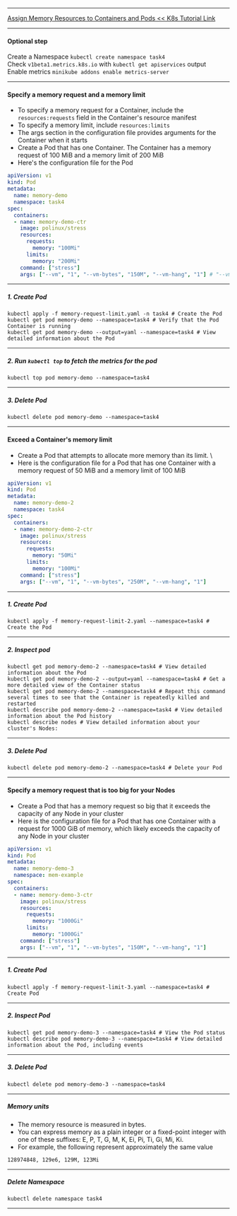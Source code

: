 *********************************************************************
[Assign Memory Resources to Containers and Pods << K8s Tutorial Link](https://kubernetes.io/docs/tasks/configure-pod-container/assign-memory-resource/)
*********************************************************************
#### Optional step
Create a Namespace `kubectl create namespace task4` \
Check `v1beta1.metrics.k8s.io` with `kubectl get apiservices` output \
Enable metrics `minikube addons enable metrics-server`
*********************************************************************
#### Specify a memory request and a memory limit
* To specify a memory request for a Container, include the `resources:requests` field in the Container's resource manifest
* To specify a memory limit, include `resources:limits` 
* The args section in the configuration file provides arguments for the Container when it starts
* Create a Pod that has one Container. The Container has a memory request of 100 MiB and a memory limit of 200 MiB
* Here's the configuration file for the Pod
```yaml
apiVersion: v1
kind: Pod
metadata:
  name: memory-demo
  namespace: task4
spec:
  containers:
  - name: memory-demo-ctr
    image: polinux/stress
    resources:
      requests:
        memory: "100Mi"
      limits:
        memory: "200Mi"
    command: ["stress"]
    args: ["--vm", "1", "--vm-bytes", "150M", "--vm-hang", "1"] # "--vm-bytes", "150M" arguments tell the Container to attempt to allocate 150 MiB of RAM
```
*********************************************************************
##### 1. Create Pod
```shell
kubectl apply -f memory-request-limit.yaml -n task4 # Create the Pod
kubectl get pod memory-demo --namespace=task4 # Verify that the Pod Container is running
kubectl get pod memory-demo --output=yaml --namespace=task4 # View detailed information about the Pod
```
*********************************************************************
##### 2. Run `kubectl top` to fetch the metrics for the pod
```shell
kubectl top pod memory-demo --namespace=task4
```
*********************************************************************
##### 3. Delete Pod
```shell
kubectl delete pod memory-demo --namespace=task4
```
*********************************************************************
#### Exceed a Container's memory limit 
* Create a Pod that attempts to allocate more memory than its limit. \
* Here is the configuration file for a Pod that has one Container with a memory request of 50 MiB and a memory limit of 100 MiB
```yaml
apiVersion: v1
kind: Pod
metadata:
  name: memory-demo-2
  namespace: task4
spec:
  containers:
  - name: memory-demo-2-ctr
    image: polinux/stress
    resources:
      requests:
        memory: "50Mi"
      limits:
        memory: "100Mi"
    command: ["stress"]
    args: ["--vm", "1", "--vm-bytes", "250M", "--vm-hang", "1"] 
```
*********************************************************************
##### 1. Create Pod 
```shell
kubectl apply -f memory-request-limit-2.yaml --namespace=task4 # Create the Pod
```
*********************************************************************
##### 2. Inspect pod 
```shell
kubectl get pod memory-demo-2 --namespace=task4 # View detailed information about the Pod
kubectl get pod memory-demo-2 --output=yaml --namespace=task4 # Get a more detailed view of the Container status
kubectl get pod memory-demo-2 --namespace=task4 # Repeat this command several times to see that the Container is repeatedly killed and restarted
kubectl describe pod memory-demo-2 --namespace=task4 # View detailed information about the Pod history
kubectl describe nodes # View detailed information about your cluster's Nodes:
```
*********************************************************************
##### 3. Delete Pod
```shell
kubectl delete pod memory-demo-2 --namespace=task4 # Delete your Pod
```
*********************************************************************
#### Specify a memory request that is too big for your Nodes
* Create a Pod that has a memory request so big that it exceeds the capacity of any Node in your cluster
* Here is the configuration file for a Pod that has one Container with a request for 1000 GiB of memory, which likely exceeds the capacity of any Node in your cluster
```yaml
apiVersion: v1
kind: Pod
metadata:
  name: memory-demo-3
  namespace: mem-example
spec:
  containers:
  - name: memory-demo-3-ctr
    image: polinux/stress
    resources:
      requests:
        memory: "1000Gi"
      limits:
        memory: "1000Gi"
    command: ["stress"]
    args: ["--vm", "1", "--vm-bytes", "150M", "--vm-hang", "1"]
```
*********************************************************************
##### 1. Create Pod
```shell
kubectl apply -f memory-request-limit-3.yaml --namespace=task4 # Create Pod
```
*********************************************************************
##### 2. Inspect Pod
```shell
kubectl get pod memory-demo-3 --namespace=task4 # View the Pod status
kubectl describe pod memory-demo-3 --namespace=task4 # View detailed information about the Pod, including events
```
*********************************************************************
##### 3. Delete Pod
```shell
kubectl delete pod memory-demo-3 --namespace=task4
```
*********************************************************************
##### Memory units 
* The memory resource is measured in bytes. 
* You can express memory as a plain integer or a fixed-point integer with one of these suffixes: E, P, T, G, M, K, Ei, Pi, Ti, Gi, Mi, Ki.
* For example, the following represent approximately the same value
```text
128974848, 129e6, 129M, 123Mi
```
*********************************************************************
##### Delete Namespace
```shell
kubectl delete namespace task4
```
*********************************************************************